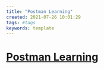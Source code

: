 ```yaml
---
title: "Postman Learning"
created: 2021-07-26 10:01:29
tags: #tags
keywords: template
---
```


# [Postman Learning](https://learning.postman.com/docs/developer/resources-intro/)
